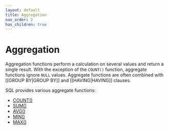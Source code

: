 ```yaml
---
layout: default
title: Aggregation
nav_order: 2
has_children: true
---
```


# Aggregation
Aggregation functions perform a calculation on several values and return a single result. With the exception of the `COUNT()` function, aggregate functions ignore `NULL` values. Aggregate functions are often combined with [[GROUP BY|GROUP BY]] and [[HAVING|HAVING]] clauses.

SQL provides various aggregate functions:
* [COUNT()](count.html)
* [SUM()](Sum.md)
* [AVG()](Avg.md)
* [MIN()](Min.md)
* [MAX()](Max.md)